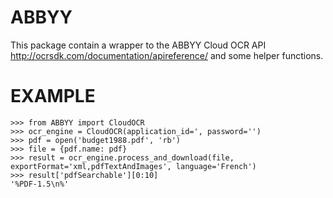 ABBYY
=====

This package contain a wrapper to the ABBYY Cloud OCR API <http://ocrsdk.com/documentation/apireference/> and some helper functions.

EXAMPLE
========

    >>> from ABBYY import CloudOCR
    >>> ocr_engine = CloudOCR(application_id=', password='')
    >>> pdf = open('budget1988.pdf', 'rb')
    >>> file = {pdf.name: pdf}
    >>> result = ocr_engine.process_and_download(file, exportFormat='xml,pdfTextAndImages', language='French')
    >>> result['pdfSearchable'][0:10]
    '%PDF-1.5\n%'